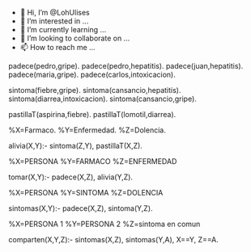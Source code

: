 - 👋 Hi, I’m @LohUlises
- 👀 I’m interested in ...
- 🌱 I’m currently learning ...
- 💞️ I’m looking to collaborate on ...
- 📫 How to reach me ...


padece(pedro,gripe).
padece(pedro,hepatitis).
padece(juan,hepatitis).
padece(maria,gripe).
padece(carlos,intoxicacion).

sintoma(fiebre,gripe).
sintoma(cansancio,hepatitis).
sintoma(diarrea,intoxicacion).
sintoma(cansancio,gripe).

pastillaT(aspirina,fiebre).
pastillaT(lomotil,diarrea).
    
%X=Farmaco.
%Y=Enfermedad.
%Z=Dolencia.

alivia(X,Y):-
	sintoma(Z,Y),
	pastillaT(X,Z).
		
%X=PERSONA
%Y=FARMACO
%Z=ENFERMEDAD

tomar(X,Y):-
	padece(X,Z),
	alivia(Y,Z). 

%X=PERSONA
%Y=SINTOMA
%Z=DOLENCIA

sintomas(X,Y):-
	padece(X,Z),
	sintoma(Y,Z).
	
%X=PERSONA 1
%Y=PERSONA 2
%Z=sintoma en comun

comparten(X,Y,Z):-
	sintomas(X,Z),
	sintomas(Y,A),
	X\==Y,
	Z\==A.
